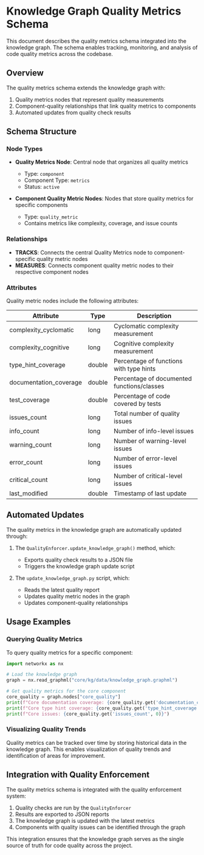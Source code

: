 # Knowledge Graph Quality Metrics Schema

This document describes the quality metrics schema integrated into the knowledge graph. The schema enables tracking, monitoring, and analysis of code quality metrics across the codebase.

## Overview

The quality metrics schema extends the knowledge graph with:

1. Quality metrics nodes that represent quality measurements
2. Component-quality relationships that link quality metrics to components
3. Automated updates from quality check results

## Schema Structure

### Node Types

- **Quality Metrics Node**: Central node that organizes all quality metrics
  - Type: `component`
  - Component Type: `metrics`
  - Status: `active`

- **Component Quality Metric Nodes**: Nodes that store quality metrics for specific components
  - Type: `quality_metric`
  - Contains metrics like complexity, coverage, and issue counts

### Relationships

- **TRACKS**: Connects the central Quality Metrics node to component-specific quality metric nodes
- **MEASURES**: Connects component quality metric nodes to their respective component nodes

### Attributes

Quality metric nodes include the following attributes:

| Attribute | Type | Description |
|-----------|------|-------------|
| complexity_cyclomatic | long | Cyclomatic complexity measurement |
| complexity_cognitive | long | Cognitive complexity measurement |
| type_hint_coverage | double | Percentage of functions with type hints |
| documentation_coverage | double | Percentage of documented functions/classes |
| test_coverage | double | Percentage of code covered by tests |
| issues_count | long | Total number of quality issues |
| info_count | long | Number of info-level issues |
| warning_count | long | Number of warning-level issues |
| error_count | long | Number of error-level issues |
| critical_count | long | Number of critical-level issues |
| last_modified | double | Timestamp of last update |

## Automated Updates

The quality metrics in the knowledge graph are automatically updated through:

1. The `QualityEnforcer.update_knowledge_graph()` method, which:
   - Exports quality check results to a JSON file
   - Triggers the knowledge graph update script

2. The `update_knowledge_graph.py` script, which:
   - Reads the latest quality report
   - Updates quality metric nodes in the graph
   - Updates component-quality relationships

## Usage Examples

### Querying Quality Metrics

To query quality metrics for a specific component:

```python
import networkx as nx

# Load the knowledge graph
graph = nx.read_graphml("core/kg/data/knowledge_graph.graphml")

# Get quality metrics for the core component
core_quality = graph.nodes["core_quality"]
print(f"Core documentation coverage: {core_quality.get('documentation_coverage', 0.0) * 100}%")
print(f"Core type hint coverage: {core_quality.get('type_hint_coverage', 0.0) * 100}%")
print(f"Core issues: {core_quality.get('issues_count', 0)}")
```

### Visualizing Quality Trends

Quality metrics can be tracked over time by storing historical data in the knowledge graph. This enables visualization of quality trends and identification of areas for improvement.

## Integration with Quality Enforcement

The quality metrics schema is integrated with the quality enforcement system:

1. Quality checks are run by the `QualityEnforcer`
2. Results are exported to JSON reports
3. The knowledge graph is updated with the latest metrics
4. Components with quality issues can be identified through the graph

This integration ensures that the knowledge graph serves as the single source of truth for code quality across the project.